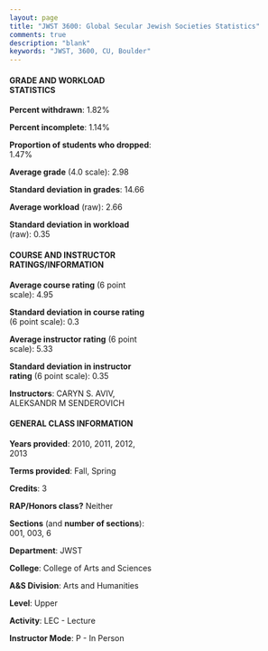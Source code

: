 ```yaml
---
layout: page
title: "JWST 3600: Global Secular Jewish Societies Statistics"
comments: true
description: "blank"
keywords: "JWST, 3600, CU, Boulder"
--- 
```

<head>
<script src="https://ajax.googleapis.com/ajax/libs/jquery/2.1.3/jquery.min.js"></script>
<script src="https://dl.dropboxusercontent.com/s/pc42nxpaw1ea4o9/highcharts.js?dl=0"></script>
<!-- <script src="../assets/js/highcharts.js"></script> -->
<style type="text/css">@font-face {
	font-family: "Bebas Neue";
	src: url(https://www.filehosting.org/file/details/544349/BebasNeue%20Regular.otf) format("opentype");
	}
	h1.Bebas { 
		font-family: "Bebas Neue", Verdana, Tahoma;
	}
</style>
</head>
<body>
	<div id="container" style="float: right; width: 45%; height: 88%; margin-left: 2.5%; margin-right: 2.5%;"></div>
	<script language="JavaScript">
		$(document).ready(function() {
		var chart = {type: 'column'};
		var title = {text: 'Grade Distribution'};
		var xAxis = {categories: ['A','B','C','D','F'],crosshair: true};
		var yAxis = {min: 0,title: {text: 'Percentage'}};
		var tooltip = {headerFormat: '<center><b><span style="font-size:20px">{point.key}</span></b></center>',
		               pointFormat: '<td style="padding:0"><b>{point.y:.1f}%</b></td>',
		               footerFormat: '</table>',shared: true,useHTML: true};
		var plotOptions = {column: {pointPadding: 0.0,borderWidth: 0}};  
		var credits = {enabled: false};var series= [{name: 'Percent',data: [20.45,58.33,18.94,1.52,0.76,]}];
		var json = {};
		json.chart = chart;
		json.title = title;
		json.tooltip = tooltip;
		json.xAxis = xAxis;
		json.yAxis = yAxis;  
		json.series = series;
		json.plotOptions = plotOptions;  
		json.credits = credits;
		$('#container').highcharts(json);
	});
	</script>
</body>
			   
#### GRADE AND WORKLOAD STATISTICS

**Percent withdrawn**: 1.82%

**Percent incomplete**: 1.14%

**Proportion of students who dropped**: 1.47%

**Average grade** (4.0 scale): 2.98

**Standard deviation in grades**: 14.66

**Average workload** (raw): 2.66

**Standard deviation in workload** (raw): 0.35

#### COURSE AND INSTRUCTOR RATINGS/INFORMATION

**Average course rating** (6 point scale): 4.95

**Standard deviation in course rating** (6 point scale): 0.3

**Average instructor rating** (6 point scale): 5.33

**Standard deviation in instructor rating** (6 point scale): 0.35

**Instructors**: CARYN S. AVIV, ALEKSANDR M SENDEROVICH

#### GENERAL CLASS INFORMATION

**Years provided**: 2010, 2011, 2012, 2013

**Terms provided**: Fall, Spring

**Credits**: 3

**RAP/Honors class?** Neither

**Sections** (and **number of sections**): 001, 003, 6

**Department**: JWST

**College**: College of Arts and Sciences

**A&S Division**: Arts and Humanities

**Level**: Upper

**Activity**: LEC - Lecture

**Instructor Mode**: P  - In Person
